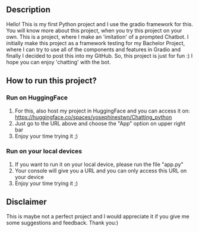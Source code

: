 ## Description

Hello! This is my first Python project and I use the gradio framework for this. You will know more about this project, when you try this project on your own. This is a project, where I make an 'imitation' of a prompted Chatbot. I initially make this project as a framework testing for my Bachelor Project, where I can try to use all of the components and features in Gradio and finally I decided to post this into my GitHub. So, this project is just for fun :) I hope you can enjoy 'chatting' with the bot.

## How to run this project?

### Run on HuggingFace

1. For this, also host my project in HuggingFace and you can access it on: https://huggingface.co/spaces/yosephinestwn/Chatting_python
2. Just go to the URL above and choose the "App" option on upper right bar
3. Enjoy your time trying it ;)

### Run on your local devices
1. If you want to run it on your local device, please run the file "app.py"
2. Your console will give you a URL and you can only access this URL on your device
3. Enjoy your time trying it ;)

## Disclaimer
This is maybe not a perfect project and I would appreciate it if you give me some suggestions and feedback. Thank you:)
